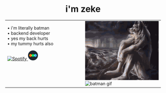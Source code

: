 <h1 align="center">i'm zeke</h1>

<table>
  <tr>
    <td valign="top" width="50%">

• i'm literally batman  
• backend developer  
• yes my back hurts  
• my tummy hurts also  

<a href="https://open.spotify.com/user/zyyrfd6t6ra1813e8phnxppgz" target="_blank">
 <img src="https://img.icons8.com/ios-filled/50/1DB954/spotify--v1.png" width="32" alt="Spotify"/>
</a>

<a href="https://letterboxd.com/zekewyd/" target="_blank">
  <img src="assets/letterboxd.png" width="32" alt="Letterboxd"/>
</a>

  </td>
  <td valign="top" width="50%">
  <img src="https://raw.githubusercontent.com/zekewyd/zekewyd/main/assets/wolf.gif" width="280" alt="wolf gif"/>
  <img src="https://raw.githubusercontent.com/zekewyd/zekewyd/main/assets/batman.gif" width="280" alt="batman gif"/>
    </td>
  </tr>
</table>
